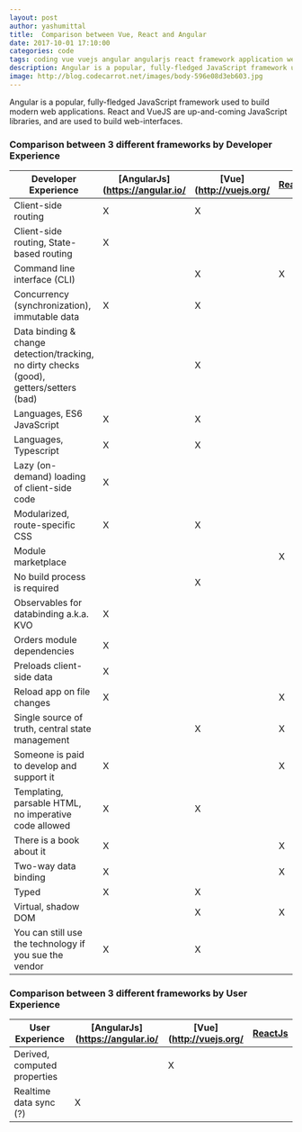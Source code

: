 ```yaml
---
layout: post
author: yashumittal
title:  Comparison between Vue, React and Angular
date: 2017-10-01 17:10:00
categories: code
tags: coding vue vuejs angular angularjs react framework application web web-interfaces
description: Angular is a popular, fully-fledged JavaScript framework used to build modern web applications. React and VueJS are up-and-coming JavaScript libraries
image: http://blog.codecarrot.net/images/body-596e08d3eb603.jpg
---
```


Angular is a popular, fully-fledged JavaScript framework used to build modern web applications. React and VueJS are up-and-coming JavaScript libraries, and are used to build web-interfaces.

### Comparison between 3 different frameworks by Developer Experience

| Developer Experience | [AngularJs](https://angular.io/ | [Vue](http://vuejs.org/ | [ReactJs](https://facebook.github.io/react/) |
| ----- | ----- | ----- | ----- |
| Client-side routing | X | X | |
| Client-side routing, State-based routing | X | | |
| Command line interface (CLI) | | X | X |
| Concurrency (synchronization), immutable data |	X | X	| |
| Data binding & change detection/tracking, no dirty checks (good), getters/setters (bad) | |	X | |
| Languages, ES6 JavaScript |	X | X	| |
| Languages, Typescript |	X | X	| |
| Lazy (on-demand) loading of client-side code |	X |	| |
| Modularized, route-specific CSS |	X | X	| |
| Module marketplace | | | X |
| No build process is required | | X | |
| Observables for databinding a.k.a. KVO | X |	| |
| Orders module dependencies | X | | |
| Preloads client-side data | X |	| |
| Reload app on file changes | X | | X |
| Single source of truth, central state management | | X | X |
| Someone is paid to develop and support it | X |	| X |
| Templating, parsable HTML, no imperative code allowed | X | X	| |
| There is a book about it | X | | X |
| Two-way data binding | X | | X |
| Typed |	X | X	| |
| Virtual, shadow DOM | | X | X |
| You can still use the technology if you sue the vendor | X | X	| |

### Comparison between 3 different frameworks by User Experience

| User Experience | [AngularJs](https://angular.io/ | [Vue](http://vuejs.org/ | [ReactJs](https://facebook.github.io/react/) |
| ----- | ----- | ----- | ----- |
| Derived, computed properties | | X | |
| Realtime data sync (?) | X | | |		
